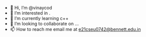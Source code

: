 - 👋 Hi, I’m @vinaycod
- 👀 I’m interested in .
- 🌱 I’m currently learning c++
- 💞️ I’m looking to collaborate on ...
- 📫 How to reach me email me at e21cseu0742@bennett.edu.in

<!---
codvinay87/codvinay87 is a ✨ special ✨ repository because its `README.md` (this file) appears on your GitHub profile.
You can click the Preview link to take a look at your changes.
--->
